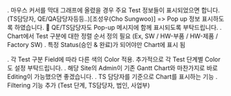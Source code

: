 . 마우스 커서를 막대 그래프에 올렸을 경우 주요 Test 정보들이 표시되었으면 합니다.(TS담당자, QE/QA담당자등등..)[조성우(Cho Sungwoo)]  => Pop up 정보 표시하도록 하였습니다.
	QE/TS담당자도 Pop-up 메시지에 함께 표시되도록 부탁드립니다.
. Chart에서 Test 구분에 대한 정렬 순서 정의 필요 (Ex, SW / HW-부품 / HW-제품 / Factory SW)
. 특정 Status(승인 & 완료)가 되어야만 Chart에 표시 됨

. 각 Test 구분 Field에 따라 다른 색의 Color 적용. 추가적으로 각 Test 단계별 Color도 설정 부탁드립니다.
. 해당 Site의 Admin이 기존 Gantt Chart와 마찬가지로 바로 Editing이 가능했으면 좋겠습니다.
. TS 담당자를 기준으로 Chart를 표시하는 기능
. Filtering 기능 추가 (Test 단계, TS담당자, 법인, 사업부)
